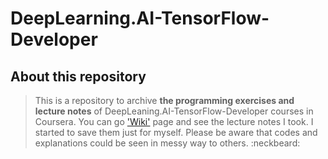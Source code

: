 # DeepLearning.AI-TensorFlow-Developer
## About this repository
> This is a repository to archive **the programming exercises and lecture notes** of DeepLeaning.AI-TensorFlow-Developer courses in Coursera.
You can go ['Wiki'](https://github.com/nkim505/DeepLearning.AI-TensorFlow-Developer/wiki) page and see the lecture notes I took. I started to save them just for myself. Please be aware that codes and explanations could be seen in messy way to others. :neckbeard:
```
